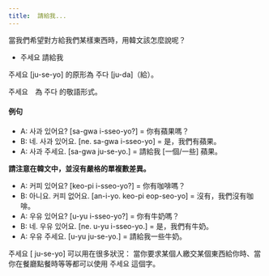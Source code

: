 ```yaml
---
title:  請給我...
---
```


當我們希望對方給我們某樣東西時，用韓文該怎麼說呢？

- 주세요 請給我

주세요 [ju-se-yo] 的原形為 주다 [ju-da]（給）。

주세요　為 주다 的敬語形式。

#### 例句

- A: 사과 있어요? [sa-gwa i-sseo-yo?] = 你有蘋果嗎？
- B: 네. 사과 있어요. [ne. sa-gwa i-sseo-yo] = 是，我們有蘋果。
- A: 사과 주세요. [sa-gwa ju-se-yo.] = 請給我 [一個/一些] 蘋果。

**請注意在韓文中，並沒有嚴格的單複數差異。**

- A: 커피 있어요? [keo-pi i-sseo-yo?] = 你有咖啡嗎？
- B: 아니요. 커피 없어요. [an-i-yo. keo-pi eop-seo-yo] = 沒有，我們沒有咖啡。
- A: 우유 있어요? [u-yu i-sseo-yo?] = 你有牛奶嗎？
- B: 네. 우유 있어요. [ne. u-yu i-sseo-yo.] = 是，我們有牛奶。
- A: 우유 주세요. [u-yu ju-se-yo.] = 請給我一些牛奶。

주세요 [ ju-se-yo] 可以用在很多狀況： 當你要求某個人繳交某個東西給你時、當你在餐廳點餐時等等都可以使用 주세요 這個字。
